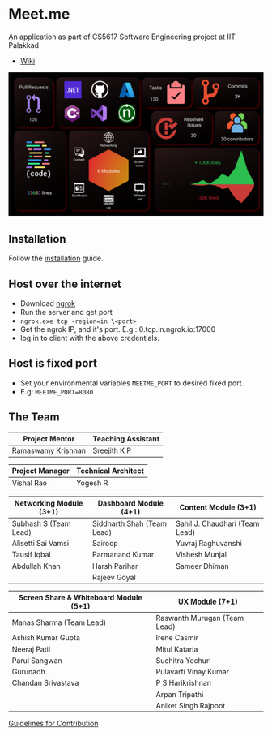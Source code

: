 # Meet.me

An application as part of CS5617 Software Engineering project at IIT Palakkad
* [Wiki](https://github.com/Yogesh7920/meet.me/wiki)

![stats](./images/stats.png)

## Installation
Follow the [installation](https://github.com/Yogesh7920/meet.me/wiki/2.-Installation) guide. 

## Host over the internet

- Download [ngrok](https://ngrok.com/) 
- Run the server and get port
- `ngrok.exe tcp -region=in \<port>`
- Get the ngrok IP, and it's port. E.g.: 0.tcp.in.ngrok.io:17000
- log in to client with the above credentials.

## Host is fixed port
- Set your environmental variables `MEETME_PORT` to desired fixed port.
- E.g: `MEETME_PORT=8080`

## The Team

| Project Mentor     | Teaching Assistant   |
|--------------------|----------------------|
| Ramaswamy Krishnan | Sreejith K P         |

| Project Manager    | Technical Architect   |
|--------------------|-----------------------|
|   Vishal Rao       |      Yogesh R         |


| Networking Module (3+1)         | Dashboard Module (4+1)     | Content Module (3+1)           | 
|---------------------------------|----------------------------|--------------------------------|
| Subhash S (Team Lead)           | Siddharth Shah (Team Lead) | Sahil J. Chaudhari (Team Lead) | 
| Alisetti Sai Vamsi              | Sairoop                    | Yuvraj Raghuvanshi             |           
| Tausif Iqbal                    | Parmanand Kumar            | Vishesh Munjal                 | 
| Abdullah Khan                   | Harsh Parihar              | Sameer Dhiman                  | 
|                                 | Rajeev Goyal               |                                |


| Screen Share & Whiteboard Module (5+1) | UX Module (7+1)              |
|----------------------------------------|------------------------------|
| Manas Sharma (Team Lead)               | Raswanth Murugan (Team Lead) |
| Ashish Kumar Gupta                     | Irene Casmir                 |
| Neeraj Patil                           | Mitul Kataria                |
| Parul Sangwan                          | Suchitra Yechuri             |
| Gurunadh                               | Pulavarti Vinay Kumar        |
| Chandan Srivastava                     | P S Harikrishnan             |
|                                        | Arpan Tripathi               |
|                                        | Aniket Singh Rajpoot         |


[Guidelines for Contribution](./CONTRIBUTING.md)
